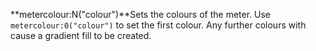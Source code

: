 <a name="metercolour"></a>
**metercolour:N("colour")**Sets the colours of the meter. Use `metercolour:0("colour")` to set the first colour. Any further colours with cause a gradient fill to be created. 

<!--UPDATE WIDGET_IN_CSOUND
    SIdent sprintf "metercolour:0(%d, %d, %d) ", rnd(255), rnd(255), rnd(255)
    SIdentifier strcat SIdentifier, SIdent  
--->